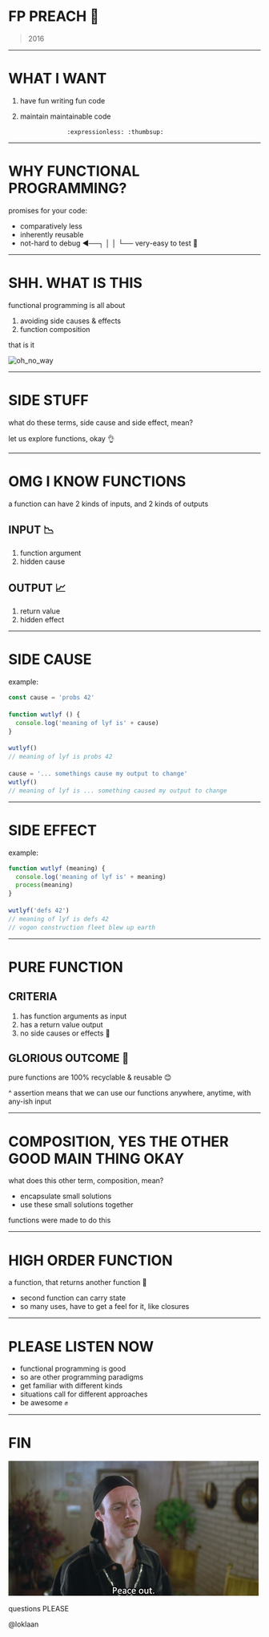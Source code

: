 












# FP PREACH :eyes:

> 2016

---
# WHAT I WANT


1. have fun writing fun code
2. maintain maintainable code






                    :expressionless: :thumbsup:

---
# WHY FUNCTIONAL PROGRAMMING?


promises for your code:

* comparatively less
* inherently reusable
* not-hard to debug   ◀──┐
                         │
                         │
                         └── very-easy to test :raised_hands:

---
# SHH. WHAT IS THIS


functional programming is all about

1. avoiding side causes & effects
2. function composition

that is it

![oh_no_way](ohwow.gif)

---
# SIDE STUFF


what do these terms, side cause and side effect, mean?

let us explore functions, okay :ok_hand:

---
# OMG I KNOW FUNCTIONS


a function can have 2 kinds of inputs, and 2 kinds of outputs


## INPUT :chart_with_downwards_trend:

1. function argument
2. hidden cause


## OUTPUT :chart_with_upwards_trend:

1. return value
2. hidden effect

---
# SIDE CAUSE


example:
```javascript
const cause = 'probs 42'

function wutlyf () {
  console.log('meaning of lyf is' + cause)
}

wutlyf()
// meaning of lyf is probs 42

cause = '... somethings cause my output to change'
wutlyf()
// meaning of lyf is ... something caused my output to change
```

---
# SIDE EFFECT


example:
```javascript
function wutlyf (meaning) {
  console.log('meaning of lyf is' + meaning)
  process(meaning)
}

wutlyf('defs 42')
// meaning of lyf is defs 42
// vogon construction fleet blew up earth
```

---
# PURE FUNCTION


## CRITERIA

1. has function arguments as input
2. has a return value output
3. no side causes or effects :no_good:


## GLORIOUS OUTCOME :dancer:

pure functions are 100% recyclable & reusable :blush:

^ assertion means that we can use our
  functions anywhere, anytime, with
  any-ish input

---
# COMPOSITION, YES THE OTHER GOOD MAIN THING OKAY


what does this other term, composition, mean?

* encapsulate small solutions
* use these small solutions together

functions were made to do this

---
# HIGH ORDER FUNCTION


a function, that returns another function :hatching_chick:

* second function can carry state
* so many uses, have to get a feel for it, like closures

---
# PLEASE LISTEN NOW


* functional programming is good
* so are other programming paradigms
* get familiar with different kinds
* situations call for different approaches
* be awesome :fist:

---
# FIN

![finish](bye.gif)

questions PLEASE

@loklaan
